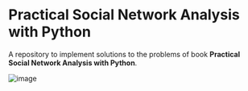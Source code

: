 # Practical Social Network Analysis with Python

A repository to implement solutions to the problems of book **Practical Social Network Analysis with Python**.

![image](https://user-images.githubusercontent.com/9360415/218722236-d014d202-dc49-4f89-a7e3-83f1a8566c26.png)

